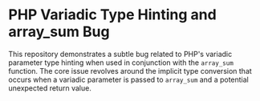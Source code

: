 # PHP Variadic Type Hinting and array_sum Bug
This repository demonstrates a subtle bug related to PHP's variadic parameter type hinting when used in conjunction with the `array_sum` function.  The core issue revolves around the implicit type conversion that occurs when a variadic parameter is passed to `array_sum` and a potential unexpected return value.